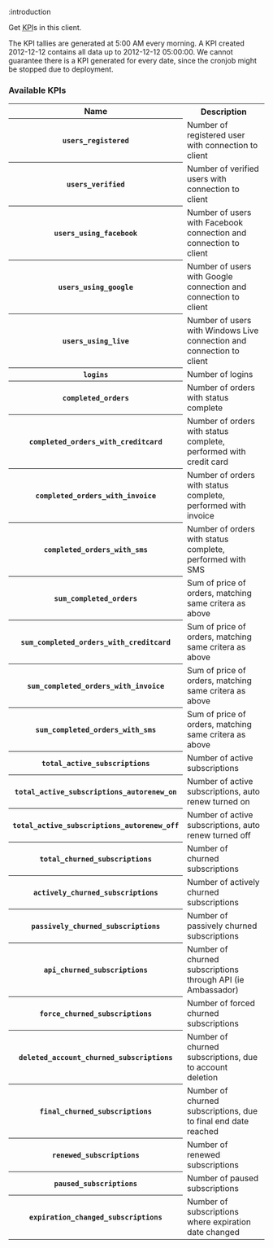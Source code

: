 :introduction

Get <abbr title="Key Performance Indicator">KPI</abbr>s in this client.

The KPI tallies are generated at 5:00 AM every morning. A KPI created 2012-12-12
contains all data up to 2012-12-12 05:00:00. We cannot guarantee there is a KPI
generated for every date, since the cronjob might be stopped due to deployment.

### Available KPIs

<table class="sectioned mbl">
  <tr>
    <th>Name</th>
    <th>Description</th>
  </tr>
  <tr>
    <th><code>users_registered</code></th>
    <td>Number of registered user with connection to client</td>
  </tr>
  <tr>
    <th><code>users_verified</code></th>
    <td>Number of verified users with connection to client</td>
  </tr>
  <tr>
    <th><code>users_using_facebook</code></th>
    <td>Number of users with Facebook connection and connection to client</td>
  </tr>
  <tr>
    <th><code>users_using_google</code></th>
    <td>Number of users with Google connection and connection to client</td>
  </tr>
  <tr>
    <th><code>users_using_live</code></th>
    <td>Number of users with Windows Live connection and connection to client</td>
  </tr>
  <tr>
    <th><code>logins</code></th>
    <td>Number of logins</td>
  </tr>
  <tr>
    <th><code>completed_orders</code></th>
    <td>Number of orders with status complete</td>
  </tr>
  <tr>
    <th><code>completed_orders_with_creditcard</code></th>
    <td>Number of orders with status complete, performed with credit card</td>
  </tr>
  <tr>
    <th><code>completed_orders_with_invoice</code></th>
    <td>Number of orders with status complete, performed with invoice</td>
  </tr>
  <tr>
    <th><code>completed_orders_with_sms</code></th>
    <td>Number of orders with status complete, performed with SMS</td>
  </tr>
  <tr>
    <th><code>sum_completed_orders</code></th>
    <td>Sum of price of orders, matching same critera as above</td>
  </tr>
  <tr>
    <th><code>sum_completed_orders_with_creditcard</code></th>
    <td>Sum of price of orders, matching same critera as above</td>
  </tr>
  <tr>
    <th><code>sum_completed_orders_with_invoice</code></th>
    <td>Sum of price of orders, matching same critera as above</td>
  </tr>
  <tr>
    <th><code>sum_completed_orders_with_sms</code></th>
    <td>Sum of price of orders, matching same critera as above</td>
  </tr>
  <tr>
    <th><code>total_active_subscriptions</code></th>
    <td>Number of active subscriptions</td>
  </tr>
  <tr>
    <th><code>total_active_subscriptions_autorenew_on</code></th>
    <td>Number of active subscriptions, auto renew turned on</td>
  </tr>
  <tr>
    <th><code>total_active_subscriptions_autorenew_off</code></th>
    <td>Number of active subscriptions, auto renew turned off</td>
  </tr>
  <tr>
    <th><code>total_churned_subscriptions</code></th>
    <td>Number of churned subscriptions</td>
  </tr>
  <tr>
    <th><code>actively_churned_subscriptions</code></th>
    <td>Number of actively churned subscriptions</td>
  </tr>
  <tr>
    <th><code>passively_churned_subscriptions</code></th>
    <td>Number of passively churned subscriptions</td>
  </tr>
  <tr>
    <th><code>api_churned_subscriptions</code></th>
    <td>Number of churned subscriptions through API (ie Ambassador)</td>
  </tr>
  <tr>
    <th><code>force_churned_subscriptions</code></th>
    <td>Number of forced churned subscriptions</td>
  </tr>
  <tr>
    <th><code>deleted_account_churned_subscriptions</code></th>
    <td>Number of churned subscriptions, due to account deletion</td>
  </tr>
  <tr>
    <th><code>final_churned_subscriptions</code></th>
    <td>Number of churned subscriptions, due to final end date reached</td>
  </tr>
  <tr>
    <th><code>renewed_subscriptions</code></th>
    <td>Number of renewed subscriptions</td>
  </tr>
  <tr>
    <th><code>paused_subscriptions</code></th>
    <td>Number of paused subscriptions</td>
  </tr>
  <tr>
    <th><code>expiration_changed_subscriptions</code></th>
    <td>Number of subscriptions where expiration date changed</td>
  </tr>
</table>
